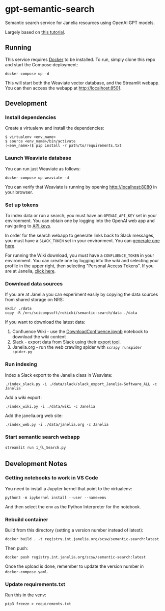 # gpt-semantic-search

Semantic search service for Janelia resources using OpenAI GPT models.

Largely based on [this tutorial](https://alphasec.io/query-your-own-documents-with-llamaindex-and-langchain/).

## Running

This service requires [Docker](https://docs.docker.com/get-docker/) to be installed. To run, simply clone this repo and start the Compose deployment:

    docker compose up -d

This will start both the Weaviate vector database, and the Streamlit webapp. You can then access the webapp at [http://localhost:8501]().

## Development

### Install dependencies

Create a virtualenv and install the dependencies:

    $ virtualenv <env_name>
    $ source <env_name>/bin/activate
    (<env_name>)$ pip install -r path/to/requirements.txt

### Launch Weaviate database

You can run just Weaviate as follows:

    docker compose up weaviate -d

You can verify that Weaviate is running by opening [http://localhost:8080]() in your browser.

### Set up tokens

To index data or run a search, you must have an `OPENAI_API_KEY` set in your environment. You can obtain one by logging into the OpenAI web app and navigating to [API keys](https://platform.openai.com/account/api-keys).

In order for the search webapp to generate links back to Slack messages, you must have a `SLACK_TOKEN` set in your environment. You can [generate one here](https://api.slack.com/tutorials/tracks/getting-a-token).

For running the Wiki download, you must have a `CONFLUENCE_TOKEN` in your environment. You can create one by logging into the wiki and selecting your profile in the upper right, then selecting "Personal Access Tokens". If you are at Janelia, [click here](https://wikis.janelia.org/plugins/personalaccesstokens/usertokens.action).

### Download data sources

If you are at Janelia you can experiment easily by copying the data sources from shared storage on NRS:

    mkdir ./data
    copy -R /nrs/scicompsoft/rokicki/semantic-search/data ./data

If you want to download the latest data:

1. Confluence Wiki - use the [DownloadConfluence.ipynb](notebooks/DownloadConfluence.ipynb) notebook to download the wiki content
2. Slack - export data from Slack using their [export tool](https://slack.com/help/articles/201658943-Export-your-workspace-data).
3. Janelia.org - run the web crawling spider with `scrapy runspider spider.py`

### Run indexing

Index a Slack export to the Janelia class in Weaviate:

    ./index_slack.py -i ./data/slack/slack_export_Janelia-Software_ALL -c Janelia

Add a wiki export:

    ./index_wiki.py -i ./data/wiki -c Janelia

Add the janelia.org web site:

    ./index_web.py -i ./data/janelia.org -c Janelia

### Start semantic search webapp

    streamlit run 1_🔍_Search.py

## Development Notes

### Getting notebooks to work in VS Code

You need to install a Jupyter kernel that point to the virtualenv:

    python3 -m ipykernel install --user --name=env

And then select the env as the Python Interpreter for the notebook.

### Rebuild container

Build from this directory (setting a version number instead of latest):

    docker build . -t registry.int.janelia.org/scsw/semantic-search:latest

Then push:

    docker push registry.int.janelia.org/scsw/semantic-search:latest

Once the upload is done, remember to update the version number in `docker-compose.yaml`.

### Update requirements.txt

Run this in the venv:

    pip3 freeze > requirements.txt
